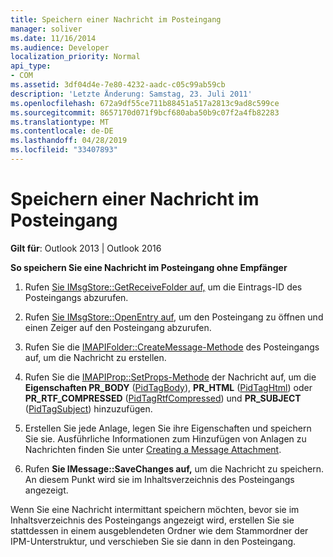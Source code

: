 ```yaml
---
title: Speichern einer Nachricht im Posteingang
manager: soliver
ms.date: 11/16/2014
ms.audience: Developer
localization_priority: Normal
api_type:
- COM
ms.assetid: 3df04d4e-7e80-4232-aadc-c05c99ab59cb
description: 'Letzte Änderung: Samstag, 23. Juli 2011'
ms.openlocfilehash: 672a9df55ce711b88451a517a2813c9ad8c599ce
ms.sourcegitcommit: 8657170d071f9bcf680aba50b9c07f2a4fb82283
ms.translationtype: MT
ms.contentlocale: de-DE
ms.lasthandoff: 04/28/2019
ms.locfileid: "33407893"
---
```

# <a name="saving-a-message-in-the-inbox"></a>Speichern einer Nachricht im Posteingang

  
  
**Gilt für**: Outlook 2013 | Outlook 2016 
  
 **So speichern Sie eine Nachricht im Posteingang ohne Empfänger**
  
1. Rufen [Sie IMsgStore::GetReceiveFolder auf,](imsgstore-getreceivefolder.md) um die Eintrags-ID des Posteingangs abzurufen. 
    
2. Rufen [Sie IMsgStore::OpenEntry auf,](imsgstore-openentry.md) um den Posteingang zu öffnen und einen Zeiger auf den Posteingang abzurufen. 
    
3. Rufen Sie die [IMAPIFolder::CreateMessage-Methode](imapifolder-createmessage.md) des Posteingangs auf, um die Nachricht zu erstellen. 
    
4. Rufen Sie die [IMAPIProp::SetProps-Methode](imapiprop-setprops.md) der Nachricht auf, um die **Eigenschaften PR_BODY** ([PidTagBody](pidtagbody-canonical-property.md)), **PR_HTML** ([PidTagHtml](pidtaghtml-canonical-property.md)) oder **PR_RTF_COMPRESSED** ([PidTagRtfCompressed](pidtagrtfcompressed-canonical-property.md)) und **PR_SUBJECT** ([PidTagSubject](pidtagsubject-canonical-property.md)) hinzuzufügen. 
    
5. Erstellen Sie jede Anlage, legen Sie ihre Eigenschaften und speichern Sie sie. Ausführliche Informationen zum Hinzufügen von Anlagen zu Nachrichten finden Sie unter [Creating a Message Attachment](creating-a-message-attachment.md).
    
6. Rufen **Sie IMessage::SaveChanges auf,** um die Nachricht zu speichern. An diesem Punkt wird sie im Inhaltsverzeichnis des Posteingangs angezeigt. 
    
Wenn Sie eine Nachricht intermittant speichern möchten, bevor sie im Inhaltsverzeichnis des Posteingangs angezeigt wird, erstellen Sie sie stattdessen in einem ausgeblendeten Ordner wie dem Stammordner der IPM-Unterstruktur, und verschieben Sie sie dann in den Posteingang. 
  

